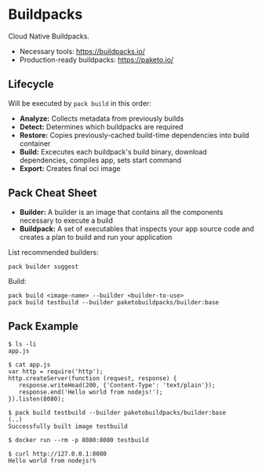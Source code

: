 # Buildpacks

Cloud Native Buildpacks.

- Necessary tools: https://buildpacks.io/
- Production-ready buildpacks: https://paketo.io/

## Lifecycle

Will be executed by `pack build` in this order:

- **Analyze:** Collects metadata from previously builds
- **Detect:** Determines which buildpacks are required
- **Restore:** Copies previously-cached build-time dependencies into build container
- **Build:** Excecutes each buildpack's build binary, download dependencies, compiles app, sets start command
- **Export:** Creates final oci image

## Pack Cheat Sheet

- **Builder:** A builder is an image that contains all the components necessary to execute a build
- **Buildpack:** A set of executables that inspects your app source code and creates a plan to build and run your application

List recommended builders:

```shell
pack builder suggest
```

Build:

```shell
pack build <image-name> --builder <builder-to-use>
pack build testbuild --builder paketobuildpacks/builder:base
```

## Pack Example

```shell
$ ls -li
app.js

$ cat app.js 
var http = require('http');
http.createServer(function (request, response) {
   response.writeHead(200, {'Content-Type': 'text/plain'});
   response.end('Hello world from nodejs!');
}).listen(8080);

$ pack build testbuild --builder paketobuildpacks/builder:base
(..)
Successfully built image testbuild

$ docker run --rm -p 8080:8080 testbuild

$ curl http://127.0.0.1:8080
Hello world from nodejs!%
```
